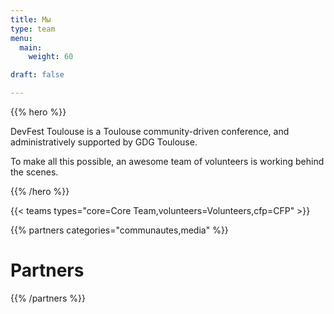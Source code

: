 ```yaml
---
title: Мы
type: team
menu:
  main:
    weight: 60

draft: false

---
```


{{% hero %}}

DevFest Toulouse is a Toulouse community-driven conference, and administratively supported by GDG Toulouse.

To make all this possible, an awesome team of volunteers is working behind the scenes.

{{% /hero %}}

<!-- ... -->

{{< teams types="core=Core Team,volunteers=Volunteers,cfp=CFP" >}}

<!-- ... -->

{{% partners categories="communautes,media" %}}
# Partners
{{% /partners %}}
